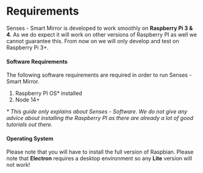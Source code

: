 # Requirements

Senses - Smart Mirror is developed to work smoothly on <strong>Raspberry Pi 3 & 4</strong>. As we do expect it will work on other versions of Raspberry PI as well we cannot guarantee this. From now on we will only develop and test on Raspberry Pi 3+.

#### Software Requirements

The following software requirements are required in order to run Senses - Smart Mirror.

1. Raspberry PI OS* installed
2. Node 14+

<em>* This guide only explains about Senses - Software. We do not give any advice about installing the Raspberry PI as there are already a lot of good tutorials out there.</em>

#### Operating System

Please note that you will have to install the full version of Raspbian. Please note that <strong>Electron</strong> requires a desktop environment so any <strong>Lite</strong> version will not work!

